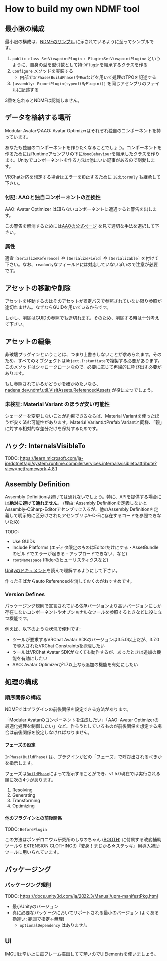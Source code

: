 # How to build my own NDMF tool

## 最小限の構成

最小限の構成は、[NDMFのサンプル](https://github.com/bdunderscore/ndmf/blob/1.5.0/Editor/Samples~/SetViewpointPlugin.cs) に示されているように至ってシンプルです。

1. `public class SetViewpointPlugin : Plugin<SetViewpointPlugin>` というように、自身の型を型引数として持つ`Plugin`を継承するクラスを作る
2. `Configure` メソッドを実装する
    * 内部で`InPhase(BuildPhase)`や`Run`などを用いて処理のTPOを記述する
3. `[assembly: ExportPlugin(typeof(MyPlugin))]` を同じアセンブリのファイルに記述する

3番を忘れるとNDMFは認識しません。

## データを格納する場所

Modular AvatarやAAO: Avatar Optimizerはそれぞれ独自のコンポーネントを持っています。

あなたも独自のコンポーネントを作りたくなることでしょう。コンポーネントを作るためにはRuntimeアセンブリの下に`MonoBehaviour`を継承したクラスを作ります。Unityでコンポーネントを作る方法は他にいい記事があるので割愛します。

VRChat対応を想定する場合はエラーを抑止するために `IEditorOnly` も継承して下さい。

### 付記: AAOと独自コンポーネントの互換性

AAO: Avatar Optimizer は知らないコンポーネントに遭遇すると警告を出します。

この警告を解消するためには[AAOの公式ページ](https://vpm.anatawa12.com/avatar-optimizer/ja/docs/developers/make-your-components-compatible-with-aao/) を見て適切な手法を選択して下さい。

### 属性
適宜 `[SerializeReference]` や `[SerializeField]` や `[Serializable]` を付けて下さい。なお、`readonly`なフィールドには対応していないぽいので注意が必要です。

## アセットの移動や削除
アセットを移動するのはそのアセットが固定パスで参照されていない限り参照が途切れません。なぜならGUIDを用いているからです。

しかし、削除はGUIDの参照でも途切れます。そのため、削除する時は十分考えて下さい。

## アセットの編集
非破壊プラグインということは、つまり上書きしないことが求められます。そのため、すべてのオブジェクトは`Object.Instantiate`で複製する必要があります。このメソッドはシャロークローンなので、必要に応じて再帰的に呼び出す必要があります。

もし参照されているかどうかを確かめたいなら、[nadena.dev.ndmf.util.VisitAssets.ReferencedAssets](https://github.com/bdunderscore/ndmf/blob/1.5.0/Editor/API/Util/VisitAssets.cs#L31) が役に立つでしょう。

### 未検証: Material Variant のほうが安い可能性
シェーダーを変更しないことが約束できるならば、Material Variantを使ったほうが安く済む可能性があります。Material VariantはPrefab Variantと同様、「親」に対する相対的な差分だけを保持するためです。

## ハック: InternalsVisibleTo
TODO: https://learn.microsoft.com/ja-jp/dotnet/api/system.runtime.compilerservices.internalsvisibletoattribute?view=netframework-4.8.1

## Assembly Definition

Assembly Definitionは避けては通れないでしょう。特に、APIを提供する場合には**絶対に避けて通れません**。
(理由: Assembly Definitionを定義しないとAssembly-CSharp-Editorアセンブリに入るが、他のAssembly Definitionを定義して明示的に区分けされたアセンブリはA-C-Eに存在するコードを参照できないため)

TODO:
* Use GUIDs
* Include Platforms (エディタ限定のものはEditorだけにする・AssetBundleのビルドでエラーが起きる・アップロードできない、など)
* `rootNamespace` (Riderのヒューリスティクスなど)

[Unityのドキュメント](https://docs.unity3d.com/ja/2022.3/Manual/ScriptCompilationAssemblyDefinitionFiles.html)を読んで理解するようにして下さい。

作ったそばからauto Referencedを消しておくのがおすすめです。

### Version Defines

パッケージング規則で宣言されている依存バージョンより高いバージョンにしか存在しないコンポーネントやオプショナルなツールを参照するときなどに役に立つ機能です。

例えば、以下のような状況で便利です:
* ツールが要求するVRChat Avatar SDKのバージョンは3.5.0以上だが、3.7.0で導入されたVRChat Constraintsを処理したい
* ツールはVRChat Avatar SDKがなくても動作するが、あったときは追加の機能を有効にしたい
* AAO: Avatar Optimizerが1.7以上なら追加の機能を有効にしたい

## 処理の構成

### 順序関係の構成

NDMFではプラグインの前後関係を設定できる方法があります。

「Modular Avatarのコンポーネントを生成したい」「AAO: Avatar Optimizerの最適化処理を制御したい」など、作ろうとしているものが前後関係を想定する場合は前後関係を設定しなければなりません。

#### フェーズの設定
`InPhase(BuildPhase)` は、プラグインがどの「フェーズ」で呼び出されるべきかを指示します。

フェーズは[`BuildPhase`](https://ndmf.nadena.dev/api/nadena.dev.ndmf.BuildPhase.html)によって指示することができ、v1.5.0現在では実行される順に次の4つがあります。

1. Resolving
2. Generating
3. Transforming
4. Optimizing

#### 他のプラグインとの前後関係

TODO: `BeforePlugin`

この方法はポンデロニウム研究所のしなのちゃん ([BOOTH](https://booth.pm/ja/items/6106863)) に付属する改変補助ツールや EXTENSION CLOTHINGの『変身！まじかる☆ステッキ』用導入補助ツールに用いられています。

## パッケージング

### パッケージング規則

TODO: https://docs.unity3d.com/ja/2022.3/Manual/upm-manifestPkg.html
* 最小Unityのバージョン
* 真に必要なパッケージにおいてサポートされる最小のバージョン (よくある勘違い: 範囲で指定←無理)
  * `optionalDependency` はありません

## UI
IMGUIは辛い上に毎フレーム描画してて遅いのでUIElementsを使いましょう。
